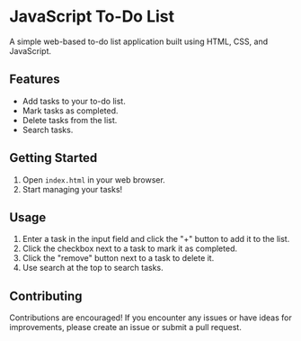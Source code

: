 
# JavaScript To-Do List

A simple web-based to-do list application built using HTML, CSS, and JavaScript.


## Features

- Add tasks to your to-do list.
- Mark tasks as completed.
- Delete tasks from the list.
- Search tasks.

## Getting Started

1. Open `index.html` in your web browser.
2. Start managing your tasks!

## Usage

1. Enter a task in the input field and click the "+" button to add it to the list.
2. Click the checkbox next to a task to mark it as completed.
3. Click the "remove" button next to a task to delete it.
4. Use search at the top to search tasks.


## Contributing

Contributions are encouraged! If you encounter any issues or have ideas for improvements, please create an issue or submit a pull request.
